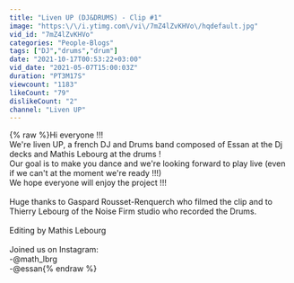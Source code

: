 ```yaml
---
title: "Liven UP (DJ&DRUMS) - Clip #1"
image: "https:\/\/i.ytimg.com\/vi\/7mZ4lZvKHVo\/hqdefault.jpg"
vid_id: "7mZ4lZvKHVo"
categories: "People-Blogs"
tags: ["DJ","drums","drum"]
date: "2021-10-17T00:53:22+03:00"
vid_date: "2021-05-07T15:00:03Z"
duration: "PT3M17S"
viewcount: "1183"
likeCount: "79"
dislikeCount: "2"
channel: "Liven UP"
---
```

{% raw %}Hi everyone !!!<br />We're liven UP, a french DJ and Drums band composed of Essan at the Dj decks and Mathis Lebourg at the drums !<br />Our goal is to make you dance and we're looking forward to play live (even if we can't at the moment we're ready !!!)<br />We hope everyone will enjoy the project !!!<br /><br />Huge thanks to  Gaspard Rousset-Renquerch who  filmed the clip and to Thierry Lebourg of the Noise Firm studio who recorded the Drums.<br /><br />Editing by Mathis Lebourg <br /><br />Joined us on Instagram:<br /> -@math_lbrg<br /> -@essan{% endraw %}

